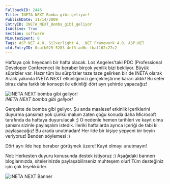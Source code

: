 ```yaml
---
FallbackID: 2446
Title: INETA NEXT Bomba gibi geliyor!
PublishDate: 11/14/2009
EntryID: INETA_NEXT_Bomba_gibi_geliyor
IsActive: True
Section: software
MinutesSpent: 0
Tags: ASP.NET 4.0, Silverlight 4, .NET Framework 4.0, ASP.NET
old.EntryID: 0cafb025-5283-4ef3-ad0c-fbaf162c27c2
---
```

Haftaya çok heyecanlı bir hafta olacak. Los Angeles'taki PDC
(Professional Developer Conference) ile beraber birçok yenilik bizi
bekliyor. Büyük süprizler var. Hazır tüm bu sürprizler taze taze
gelirken bir de INETA olarak Aralık yakında INETA NEXT etkinliğimizi
gerçekleştirme kararı aldık! Bu sefer biraz daha farklı bir konsept ile
etkinliği dört ayrı şehirde yapacağız!

![INETA NEXT bomba gibi
geliyor!](http://cdn.daron.yondem.com/assets/2446/13112009_1.jpg)\
*INETA NEXT bomba gibi geliyor!*

Gerçekte de bomba gibi geliyor. Şu anda maalesef etkinlik içeriklerini
duyurma şansımız yok çünkü malum zaten çoğu konuda daha Microsoft
tarafında da haftaya duyurulacak :) O nedenle hemen tarihleri ve kayıt
olma şansını sizinle paylaşalım istedik. İleriki haftalarda ayrıca
içeriği de tabi ki paylaşacağız! Bu arada unutmadan! Her ilde bir kişiye
yepyeni bir beyin veriyoruz! Benden söylemesi :)

Dört ayrı ilde hep beraber görüşmek üzere! Kayıt olmayı unutmayın!

Not: Herkesten duyuru konusunda destek istiyoruz :) Aşağıdaki bannerı
bloglarınızda, sitelerinizde paylaşabilirseniz muhteşem olur! Tüm
desteğiniz için çok teşekkürler.

![INETA NEXT
Banner](http://cdn.daron.yondem.com/assets/2446/13112009_2.gif)


